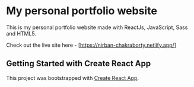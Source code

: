 # My personal portfolio website

This is my personal portfolio website made with ReactJs, JavaScript, Sass and HTML5.

Check out the live site here - [https://nirban-chakraborty.netlify.app/]

## Getting Started with Create React App

This project was bootstrapped with [Create React App](https://github.com/facebook/create-react-app).

